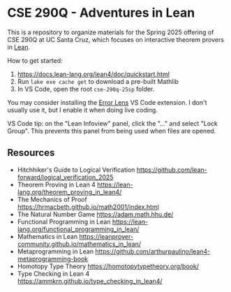 # CSE 290Q - Adventures in Lean

This is a repository to organize materials for the Spring 2025 offering of CSE 290Q at UC Santa Cruz, which focuses on interactive theorem provers in [Lean](https://lean-lang.org/).

How to get started:
1. https://docs.lean-lang.org/lean4/doc/quickstart.html
2. Run `lake exe cache get` to download a pre-built Mathlib
3. In VS Code, open the root `cse-290q-25sp` folder.

You may consider installing the [Error Lens](https://marketplace.visualstudio.com/items?itemName=usernamehw.errorlens) VS Code extension. I don't usually use it, but I enable it when doing live coding.

VS Code tip: on the "Lean Infoview" panel, click the "..." and select "Lock Group". This prevents this panel from being used when files are opened.

## Resources

* Hitchhiker's Guide to Logical Verification https://github.com/lean-forward/logical_verification_2025
* Theorem Proving in Lean 4 https://lean-lang.org/theorem_proving_in_lean4/
* The Mechanics of Proof https://hrmacbeth.github.io/math2001/index.html
* The Natural Number Game https://adam.math.hhu.de/
* Functional Programming in Lean https://lean-lang.org/functional_programming_in_lean/
* Mathematics in Lean https://leanprover-community.github.io/mathematics_in_lean/
* Metaprogramming in Lean https://github.com/arthurpaulino/lean4-metaprogramming-book
* Homotopy Type Theory https://homotopytypetheory.org/book/
* Type Checking in Lean 4 https://ammkrn.github.io/type_checking_in_lean4/
